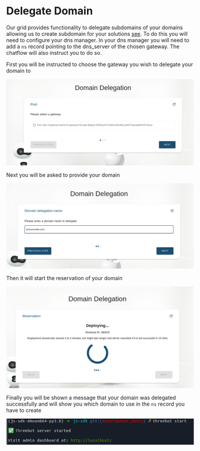 # Delegate Domain

Our grid provides functionality to delegate subdomains of your domains allowing us to create subdomain for your solutions [see](exposed).
To do this you will need to configure your dns manager. In your dns manager you will need to add a `ns` record pointing to the dns_server of the chosen gateway.
The chatflow will also instruct you to do so.

First you will be instructed to choose the gateway you wish to delegate your domain to

![Choose Gateway](img/choose_gateway.png)

Next you will be asked to provide your domain

![Choose Domain](img/choose_domain.png)

Then it will start the reservation of your domain

![Domain Reservation](img/domain_reservation.png)

Finally you will be shown a message that your domain was delegated successfully and will show you which domain to use in the `ns` record you have to create

![Success](img/success.png)

<!--- to be deleted once all url links from sdk are moved to solution_delegate_domain --->
